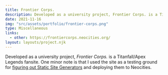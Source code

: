 ```yaml
---
title: Frontier Corps.
description: Developed as a university project, Frontier Corps. is a Titanfall/Apex Legends fansite.
date: 2021-11-16
img: "src/assets/portfolio/frontier-corps.png"
type: Miscellaneous
links:
  - other: https://frontiercorps.neocities.org/
layout: layouts/project.njk
---
```


Developed as a university project, _Frontier Corps._ is a Titanfall/Apex Legends fansite. One minor note is that I used the site as a testing ground for [figuring out Static Site Generators](/blog/streamlining-web-development) and deploying them to Neocities.
